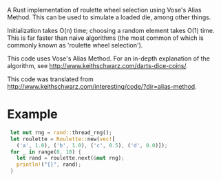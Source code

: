 A Rust implementation of roulette wheel selection using Vose's Alias Method. This can be
used to simulate a loaded die, among other things.

Initialization takes O(n) time; choosing a random element takes O(1) time.
This is far faster than naive algorithms (the most common of which is
commonly known as 'roulette wheel selection').

This code uses Vose's Alias Method. For an in-depth explanation
of the algorithm, see http://www.keithschwarz.com/darts-dice-coins/.

This code was translated from
http://www.keithschwarz.com/interesting/code/?dir=alias-method.

# Example
```rust
 let mut rng = rand::thread_rng();
 let roulette = Roulette::new(vec![
   ('a', 1.0), ('b', 1.0), ('c', 0.5), ('d', 0.0)]);
 for _ in range(0, 10) {
   let rand = roulette.next(&mut rng);
   println!("{}", rand);
 }
```
